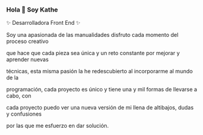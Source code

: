### Hola 👋 Soy Kathe

✨ Desarrolladora Front End ✨ 

Soy una apasionada de las manualidades disfruto cada momento del proceso creativo

que hace que cada pieza sea única y un reto constante por mejorar y aprender nuevas

técnicas, esta misma pasión la he redescubierto al incorporarme al mundo de la

programación, cada proyecto es único y tiene una y mil formas de llevarse a cabo, con

cada proyecto puedo ver una nueva versión de mi llena de altibajos, dudas y confusiones

por las que me esfuerzo en dar solución.

<!--
**Kattei/kattei** is a ✨ _special_ ✨ repository because its `README.md` (this file) appears on your GitHub profile.

Here are some ideas to get you started:

- 🔭 I’m currently working on ...
- 🌱 I’m currently learning ...
- 👯 I’m looking to collaborate on ...
- 🤔 I’m looking for help with ...
- 💬 Ask me about ...
- 📫 How to reach me: ...
- 😄 Pronouns: ...
- ⚡ Fun fact: ...
-->
